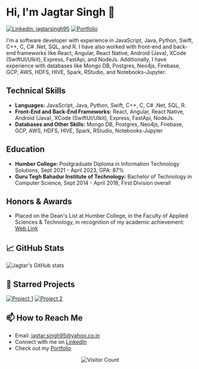 # Hi, I'm Jagtar Singh 👋

[![Linkedin: jagtarsingh95](https://img.shields.io/badge/-jagtarsingh95-blue?style=flat-square&logo=Linkedin&logoColor=white&link=https://www.linkedin.com/in/jagtarsingh95/)](https://www.linkedin.com/in/jagtarsingh95/)
[![Portfolio](https://img.shields.io/badge/-Portfolio-brightgreen)](https://jagtarsingh.web.app/)

I'm a software developer with experience in JavaScript, Java, Python, Swift, C++, C, C# .Net, SQL, and R. I have also worked with front-end and back-end frameworks like React, Angular, React Native, Android (Java), XCode (SwiftUI/UIkit), Express, FastApi, and NodeJs. Additionally, I have experience with databases like Mongo DB, Postgres, Neo4js, Firebase, GCP, AWS, HDFS, HIVE, Spark, RStudio, and Notebooks-Jupyter.

## Technical Skills

- **Languages:** JavaScript, Java, Python, Swift, C++, C, C# .Net, SQL, R.
- **Front-End and Back-End Frameworks:** React, Angular, React Native, Android (Java), XCode (SwiftUI/UIkit), Express, FastApi, NodeJs.
- **Databases and Other Skills:** Mongo DB, Postgres, Neo4js, Firebase, GCP, AWS, HDFS, HIVE, Spark, RStudio, Notebooks-Jupyter

## Education

- **Humber College:** Postgraduate Diploma in Information Technology Solutions, Sept 2021 - April 2023, GPA: 87%
- **Guru Tegh Bahadur Institute of Technology:** Bachelor of Technology in Computer Science, Sept 2014 - April 2018, First Division overall

## Honors & Awards

- Placed on the Dean's List at Humber College, in the Faculty of Applied Sciences & Technology, in recognition of my academic achievement: [Web Link](https://example.com)

## &#x1f4c8; GitHub Stats

![Jagtar's GitHub stats](https://github-readme-stats.vercel.app/api?username=jagtarsingh7&theme=blue-green&show_icons=true)

## 🚀 Starred Projects

[![Project 1](https://github-readme-stats.vercel.app/api/pin/?username=YourGitHub&repo=YourRepo&theme=blue-green)](https://github.com/YourGitHub/YourRepo)
[![Project 2](https://github-readme-stats.vercel.app/api/pin/?username=YourGitHub&repo=YourRepo&theme=blue-green)](https://github.com/YourGitHub/YourRepo)

## 📫 How to Reach Me

- Email: jagtar.singh95@yahoo.co.in
- Connect with me on [LinkedIn](https://www.linkedin.com/in/jagtarsingh95/)
- Check out my [Portfolio](https://jagtarsingh.web.app/)

<!-- retro visitor counter -->
<p align="center"> 
  <img src="https://profile-counter.glitch.me/YourGitHub/count.svg" alt="Visitor Count" align="center" />
</p>
